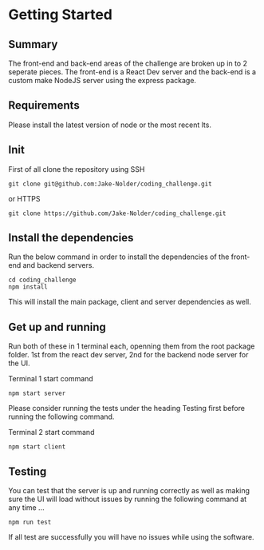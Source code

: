 # Getting Started

## Summary
The front-end and back-end areas of the challenge are broken up in to 2 seperate pieces.
The front-end is a React Dev server and the back-end is a custom make NodeJS server using the express package.

## Requirements
Please install the latest version of node or the most recent lts.

## Init
First of all clone the repository using SSH
```node
git clone git@github.com:Jake-Nolder/coding_challenge.git
```
or HTTPS
```node
git clone https://github.com/Jake-Nolder/coding_challenge.git
```

## Install the dependencies
Run the below command in order to install the dependencies of the front-end and backend servers.
```node
cd coding_challenge
npm install
```
This will install the main package, client and server dependencies as well.

## Get up and running
Run both of these in 1 terminal each, openning them from the root package folder.
1st from the react dev server, 2nd for the backend node server for the UI.

Terminal 1 start command
```node
npm start server
```

Please consider running the tests under the heading Testing first before running the following command.

Terminal 2 start command
```node
npm start client
```

## Testing
You can test that the server is up and running correctly as well as making sure the UI will load without issues by running the following command at any time ...
```node
npm run test
```
If all test are successfully you will have no issues while using the software.